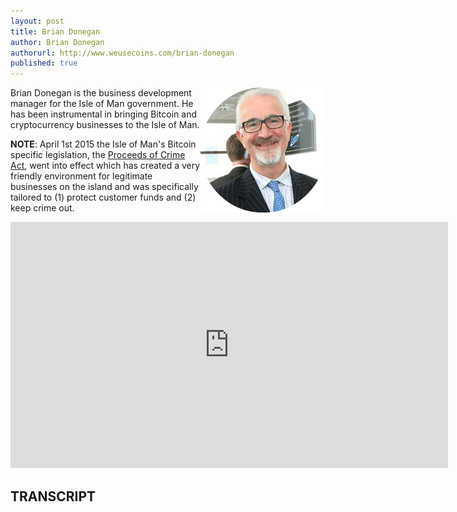 ```yaml
---
layout: post
title: Brian Donegan
author: Brian Donegan
authorurl: http://www.weusecoins.com/brian-donegan
published: true
---
```




<img src="/images/brian-donegan.png" alt="Brian Donegan" align="right">Brian Donegan is the business development manager for the Isle of Man government. He has been instrumental in bringing Bitcoin and cryptocurrency businesses to the Isle of Man.
<p><b>NOTE</b>: April 1st 2015 the Isle of Man's Bitcoin specific legislation, the <a href="/assets/pdf/proceeds-of-crime-act-isle-of-man-bitcoin.pdf">Proceeds of Crime Act</a>, went into effect which has created a very friendly environment for legitimate businesses on the island and was specifically tailored to (1) protect customer funds and (2) keep crime out.
<p>
<iframe width="700" height="394" src="https://www.youtube.com/embed/0o1AwvTowiE" frameborder="0" allowfullscreen></iframe>

## TRANSCRIPT

